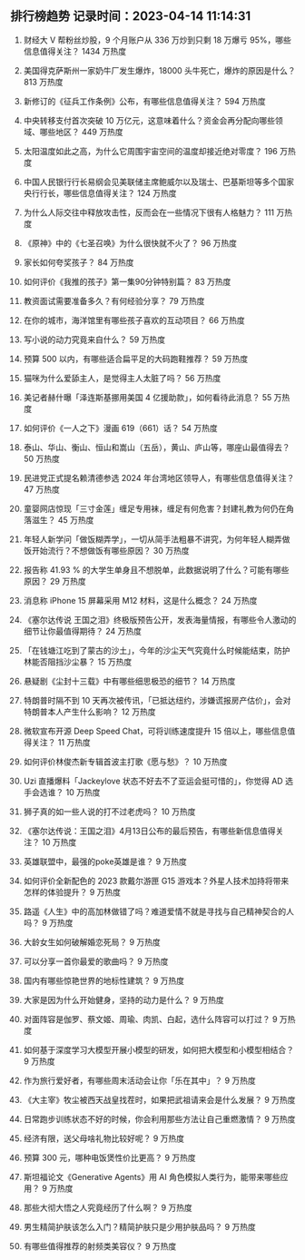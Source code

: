 
## 排行榜趋势 记录时间：2023-04-14 11:14:31
  
  1. 财经大 V 帮粉丝炒股，9 个月账户从 336 万炒到只剩 18 万爆亏 95%，哪些信息值得关注？ 1434 万热度
    
  2. 美国得克萨斯州一家奶牛厂发生爆炸，18000 头牛死亡，爆炸的原因是什么？ 813 万热度
    
  3. 新修订的《征兵工作条例》公布，有哪些信息值得关注？ 594 万热度
    
  4. 中央转移支付首次突破 10 万亿元，这意味着什么？资金会再分配向哪些领域、哪些地区？ 449 万热度
    
  5. 太阳温度如此之高，为什么它周围宇宙空间的温度却接近绝对零度？ 196 万热度
    
  6. 中国人民银行行长易纲会见美联储主席鲍威尔以及瑞士、巴基斯坦等多个国家央行行长，哪些信息值得关注？ 124 万热度
    
  7. 为什么人际交往中释放攻击性，反而会在一些情况下很有人格魅力？ 111 万热度
    
  8. 《原神》中的《七圣召唤》为什么很快就不火了？ 96 万热度
    
  9. 家长如何夸奖孩子？ 84 万热度
    
  10. 如何评价《我推的孩子》第一集90分钟特别篇？ 83 万热度
    
  11. 教资面试需要准备多久？有何经验分享？ 79 万热度
    
  12. 在你的城市，海洋馆里有哪些孩子喜欢的互动项目？ 66 万热度
    
  13. 写小说的动力究竟来自什么？ 59 万热度
    
  14. 预算 500 以内，有哪些适合扁平足的大码跑鞋推荐？ 59 万热度
    
  15. 猫咪为什么爱舔主人，是觉得主人太脏了吗？ 56 万热度
    
  16. 美记者赫什曝「泽连斯基挪用美国 4 亿援助款」，如何看待此消息？ 55 万热度
    
  17. 如何评价《一人之下》漫画 619（661）话？ 54 万热度
    
  18. 泰山、华山、衡山、恒山和嵩山（五岳），黄山、庐山等，哪座山最值得去？ 50 万热度
    
  19. 民进党正式提名赖清德参选 2024 年台湾地区领导人，有哪些信息值得关注？ 47 万热度
    
  20. 童婴网店惊现「三寸金莲」缠足专用袜，缠足有何危害？封建礼教为何仍在角落滋生？ 45 万热度
    
  21. 年轻人新学问「做饭糊弄学」，一切从简手法粗暴不讲究，为何年轻人糊弄做饭开始流行？不想做饭有哪些原因？ 30 万热度
    
  22. 报告称 41.93 % 的大学生单身且不想脱单，此数据说明了什么？可能有哪些原因？ 29 万热度
    
  23. 消息称 iPhone 15 屏幕采用 M12 材料，这是什么概念？ 24 万热度
    
  24. 《塞尔达传说 王国之泪》终极版预告公开，发表海量情报，有哪些令人激动的细节让你最值得期待？ 24 万热度
    
  25. 「在钱塘江吃到了蒙古的沙土」，今年的沙尘天气究竟什么时候能结束，防护林能否阻挡沙尘暴？ 15 万热度
    
  26. 悬疑剧《尘封十三载》中有哪些细思极恐的细节？ 14 万热度
    
  27. 特朗普时隔不到 10 天再次被传讯，「已抵达纽约，涉嫌谎报房产估价」，会对特朗普本人产生什么影响？ 12 万热度
    
  28. 微软宣布开源 Deep Speed Chat，可将训练速度提升 15 倍以上，哪些信息值得关注？ 11 万热度
    
  29. 如何评价林俊杰新专辑首波主打歌《愿与愁》？ 10 万热度
    
  30. Uzi 直播爆料「Jackeylove 状态不好去不了亚运会挺可惜的」，你觉得 AD 选手会选谁？ 10 万热度
    
  31. 狮子真的如一些人说的打不过老虎吗？ 10 万热度
    
  32. 《塞尔达传说：王国之泪》4月13日公布的最后预告，有哪些新信息值得关注？ 10 万热度
    
  33. 英雄联盟中，最强的poke英雄是谁？ 9 万热度
    
  34. 如何评价全新配色的 2023 款戴尔游匣 G15 游戏本？外星人技术加持将带来怎样的体验提升？ 9 万热度
    
  35. 路遥《人生》中的高加林做错了吗？难道爱情不就是寻找与自己精神契合的人吗？ 9 万热度
    
  36. 大龄女生如何破解婚恋死局？ 9 万热度
    
  37. 可以分享一首你最爱的歌曲吗？ 9 万热度
    
  38. 国内有哪些惊艳世界的地标性建筑？ 9 万热度
    
  39. 大家是因为什么开始健身，坚持的动力是什么？ 9 万热度
    
  40. 对面阵容是伽罗、蔡文姬、周瑜、肉凯、白起，选什么阵容可以打过？ 9 万热度
    
  41. 如何基于深度学习大模型开展小模型的研发，如何把大模型和小模型相结合？ 9 万热度
    
  42. 作为旅行爱好者，有哪些周末活动会让你「乐在其中」？ 9 万热度
    
  43. 《大主宰》牧尘被西天战皇找茬时，如果把武祖请来会是什么发展？ 9 万热度
    
  44. 日常跑步训练状态不好的时候，你会利用那些方法让自己重燃激情？ 9 万热度
    
  45. 经济有限，送父母啥礼物比较好呢？ 9 万热度
    
  46. 预算 300 元，哪种电饭煲性价比更高？ 9 万热度
    
  47. 斯坦福论文《Generative Agents》用 AI 角色模拟人类行为，能带来哪些应用？ 9 万热度
    
  48. 那些大彻大悟之人究竟经历了什么啊？ 9 万热度
    
  49. 男生精简护肤该怎么入门？精简护肤只是少用护肤品吗？ 9 万热度
    
  50. 有哪些值得推荐的射频类美容仪？ 9 万热度
    
